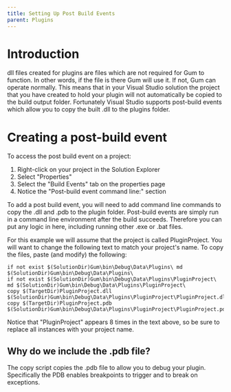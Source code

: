 ```yaml
---
title: Setting Up Post Build Events
parent: Plugins
---
```


# Introduction

dll files created for plugins are files which are not required for Gum to function.  In other words, if the file is there Gum will use it.  If not, Gum can operate normally.  This means that in your Visual Studio solution the project that you have created to hold your plugin will not automatically be copied to the build output folder.  Fortunately Visual Studio supports post-build events which allow you to copy the built .dll to the plugins folder.  

# Creating a post-build event

To access the post build event on a project:

1. Right-click on your project in the Solution Explorer
1. Select "Properties"
1. Select the "Build Events" tab on the properties page
1. Notice the "Post-build event command line:" section

To add a post build event, you will need to add command line commands to copy the .dll and .pdb to the plugin folder.  Post-build events are simply run in a command line environment after the build succeeds.  Therefore you can put any logic in here, including running other .exe or .bat files.

For this example we will assume that the project is called PluginProject.  You will want to change the following text to match your project's name.  To copy the files, paste (and modify) the following:

```
if not exist $(SolutionDir)Gum\bin\Debug\Data\Plugins\ md $(SolutionDir)Gum\bin\Debug\Data\Plugins\
if not exist $(SolutionDir)Gum\bin\Debug\Data\Plugins\PluginProject\ md $(SolutionDir)Gum\bin\Debug\Data\Plugins\PluginProject\
copy $(TargetDir)PluginProject.dll $(SolutionDir)Gum\bin\Debug\Data\Plugins\PluginProject\PluginProject.dll
copy $(TargetDir)PluginProject.pdb $(SolutionDir)Gum\bin\Debug\Data\Plugins\PluginProject\PluginProject.pdb
```

Notice that "PluginProject" appears 8 times in the text above, so be sure to replace all instances with your project name.

## Why do we include the .pdb file?

The copy script copies the .pdb file to allow you to debug your plugin.  Specifically the PDB enables breakpoints to trigger and to break on exceptions.  
